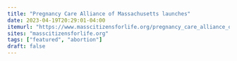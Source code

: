 ```yaml
---
title: "Pregnancy Care Alliance of Massachusetts launches"
date: 2023-04-19T20:29:01-04:00
itemurl: "https://www.masscitizensforlife.org/pregnancy_care_alliance_of_massachusetts_launches_to_enhance_and_educate_on_compassionate_care_for_women_in_crisis_pregnancies"
sites: "masscitizensforlife.org"
tags: ["featured", "abortion"]
draft: false
---
```


